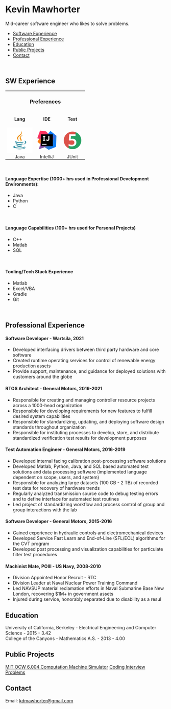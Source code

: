 # Kevin Mawhorter


Mid-career software engineer who likes to solve problems.<br>
* [Software Experience](#sw-experience)
* [Professional Experience](#Professional-experience)
* [Education](#education)
* [Public Projects](#public-projects)
* [Contact](#contact)
<br>

## SW Experience



<table>
    <tr style="border: none; padding:0px;">
        <td colspan="3" style="border: none; padding: 0px" align="center"><h3>Preferences</h3></td>
    </tr>
    <tr style="border: none; padding:0px;">
        <td align="center" style="border: none; padding: 0px"><h4>Lang</h4></td>
        <td align="center" style="border: none; padding: 0px"><h4>IDE</h4></td>
        <td align="center" style="border: none; padding: 0px"><h4>Test</h4></td>
    </tr>    
<tr style="border: none; padding:0px;">
        <td align="center" width="90" style="border: none; padding: 0px"><img src="images/java.jpg" height="80"/></td>
        <td align="center" width="80" style="border: none; padding: 0px"><img src="images/ij.png" height="60"/></td>
        <td align="center" width="80" style="border: none; padding: 0px"><img src="images/ju5.webp" height="55"/></td>
    </tr>
    <tr style="border: none; padding:0px;">
        <td align="center"  style="border: none; padding: 0px;">Java</td>
        <td align="center"  style="border: none; padding: 0px;">IntelliJ</td>
        <td align="center"  style="border: none; padding: 0px;">JUnit</td>
    </tr>
</table><br>


#### Language Expertise (1000+ hrs used in  Professional Development Environments):

* Java
* Python
* C
 <br>

#### Language Capabilities (100+ hrs used for Personal Projects)

* C++
* Matlab
* SQL
<br>


#### Tooling/Tech Stack Experience
* Matlab
* Excel/VBA
* Gradle
* Git
<br>

## Professional Experience

#### Software Developer - Wartsila, 2021
* Developed interfacing drivers between third party hardware and core software
* Created runtime operating services for control of renewable energy production assets
* Provide support, maintenance, and guidance for deployed solutions with customers around
the globe

#### RTOS Architect - General Motors, 2019-2021
* Responsible for creating and managing controller resource projects across a 1000-head
  organization
* Responsible for developing requirements for new features to fulfill desired system
  capabilities
* Responsible for standardizing, updating, and deploying software design standards
  throughout organization
* Responsible for instituting processes to develop, store, and distribute standardized
  verification test results for development purposes

#### Test Automation Engineer - General Motors, 2016-2019
* Developed internal facing calibration post-processing software solutions
* Developed Matlab, Python, Java, and SQL based automated test solutions and data
  processing software (implemented language dependent on scope, users, and system)
* Responsible for analyzing large datasets (100 GB - 2 TB) of recorded test data for recovery
  of hardware trends
* Regularly analyzed transmission source code to debug testing errors and to define interface
  for automated test routines
* Led project of standardizing workflow and process control of group and group interactions
  with the lab

#### Software Developer - General Motors, 2015-2016
* Gained experience in hydraulic controls and electromechanical devices
* Developed Service Fast Learn and End-of-Line (SFL/EOL) algorithms for the CVT program
* Developed post processing and visualization capabilities for particulate filter test
  procedures

#### Machinist Mate, POIII - US Navy, 2008-2010
* Division Appointed Honor Recruit - RTC
* Division Leader at Naval Nuclear Power Training Command
* Led NAVSUP material reclamation efforts in Naval Submarine Base New London,
recovering $1M+ in government assets
* Injured during service, honorably separated due to disability as a resul


## Education

University of California, Berkeley - Electrical Engineering and Computer Science - 2015 - 3.42<br>
College of the Canyons - Mathematics A.S. - 2013 - 4.00



## Public Projects

[MIT OCW 6.004 Computation Machine Simulator](https://github.com/kdmawhorter/mit_ocw_6004)
[Coding Interview Problems](https://github.com/kdmawhorter/coding-interview-problems)

## Contact

Email: kdmawhorter@gmail.com





